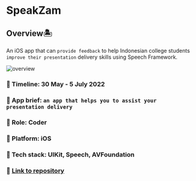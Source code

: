 # SpeakZam

## Overview🏝 
An iOS app that can `provide feedback` to help Indonesian college students `improve their presentation` delivery skills using Speech Framework.

![overview](https://user-images.githubusercontent.com/70984049/178671409-52d832ba-7f3e-4f1f-a545-08ba486477da.png)


### 📅 Timeline: 30 May - 5 July 2022
### 🎯 App brief: `an app that helps you to assist your presentation delivery`
### 🔦 Role: Coder
### 🚉 Platform: iOS
### 🔧 Tech stack: UIKit, Speech, AVFoundation
### 🔗 [Link to repository](https://github.com/MeeguTech/speak-zam)

